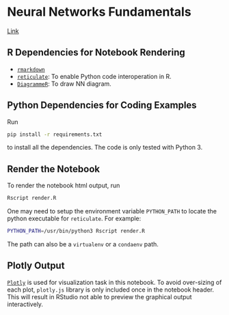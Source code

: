 # Neural Networks Fundamentals

[Link](https://everdark.github.io/k9/neural_nets/neural_networks_fundamentals.nb.html)

## R Dependencies for Notebook Rendering

+ [`rmarkdown`](https://rmarkdown.rstudio.com/)
+ [`reticulate`](https://github.com/rstudio/reticulate): To enable Python code interoperation in R.
+ [`DiagrammeR`](https://github.com/rich-iannone/DiagrammeR): To draw NN diagram.

## Python Dependencies for Coding Examples

Run

```sh
pip install -r requirements.txt
```

to install all the dependencies.
The code is only tested with Python 3.

## Render the Notebook

To render the notebook html output, run

```sh
Rscript render.R
```

One may need to setup the environment variable `PYTHON_PATH` to locate the python executable for `reticulate`.
For example:

```sh
PYTHON_PATH=/usr/bin/python3 Rscript render.R
```

The path can also be a `virtualenv` or a `condaenv` path.

## Plotly Output

[`Plotly`](https://github.com/plotly/plotly.py) is used for visualization task in this notebook.
To avoid over-sizing of each plot, `plotly.js` library is only included once in the notebook header.
This will result in RStudio not able to preview the graphical output interactively.

